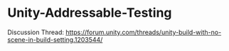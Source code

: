 # Unity-Addressable-Testing
Discussion Thread: https://forum.unity.com/threads/unity-build-with-no-scene-in-build-setting.1203544/
